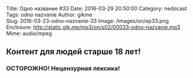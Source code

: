 Title: Одно название #33
Date: 2016-03-29 20:50:00
Category: nedocast  
Tags: odno nazvanie
Author: gikme  
Slug: 2016-03-23-odno-nazvanie-33
Image: /images/on/ep33.png
Enclosure: http://static.gik.me/mp3/on/s02/00033-odno-nazvanie.mp3  
Mime: audio/mpeg

## Контент для людей старше 18 лет!

### ОСТОРОЖНО! Нецензурная лексика!
